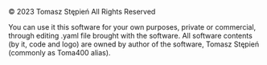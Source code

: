 © 2023 Tomasz Stępień All Rights Reserved

You can use it this software for your own purposes, private or commercial, through editing .yaml file
brought with the software. All software contents (by it, code and logo) are owned by author of the
software, Tomasz Stępień (commonly as Toma400 alias).
